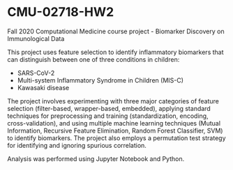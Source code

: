 # CMU-02718-HW2
Fall 2020 Computational Medicine course project - Biomarker Discovery on Immunological Data

This project uses feature selection to identify inflammatory biomarkers that can distinguish between one of three conditions in children:
- SARS-CoV-2
- Multi-system Inflammatory Syndrome in Children (MIS-C)
- Kawasaki disease

The project involves experimenting with three major categories of feature selection (filter-based, wrapper-based, embedded), applying standard techniques for preprocessing and training (standardization, encoding, cross-validation), and using multiple machine learning techniques (Mutual Information, Recursive Feature Elimination, Random Forest Classifier, SVM) to identify biomarkers. The project also employs a permutation test strategy for identifying and ignoring spurious correlation.

Analysis was performed using Jupyter Notebook and Python.


